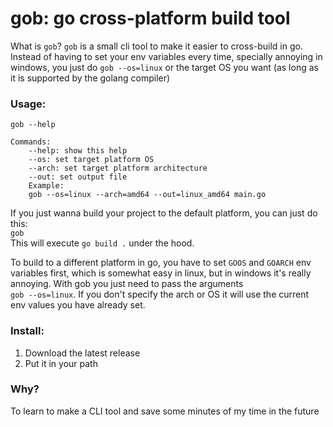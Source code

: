 # gob: go cross-platform build tool
What is `gob`? `gob` is a small cli tool to make it easier to cross-build in go. Instead of having to set your env variables every time, specially annoying in windows, you just do `gob --os=linux` or the target OS you want (as long as it is supported by the golang compiler)

### Usage:
`gob --help`  
```
Commands:
	--help: show this help  
	--os: set target platform OS  
	--arch: set target platform architecture  
	--out: set output file  
	Example:  
	gob --os=linux --arch=amd64 --out=linux_amd64 main.go
```
If you just wanna build your project to the default platform, you can just do this:  
`gob`  
This  will execute `go build .` under the hood. 

To build to a different platform in go, you have to set `GOOS` and `GOARCH` env variables first, which is somewhat easy in linux, but in windows it's really annoying. With gob you just need to pass the arguments  
`gob --os=linux`. If you don't specify the arch or OS it will use the current env values you have already set.

### Install:
1. Download the latest release
2. Put it in your path

### Why?
To learn to make a CLI tool and save some minutes of my time in the future
